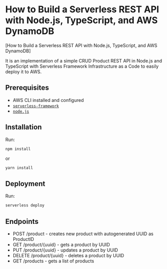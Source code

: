 # How to Build a Serverless REST API with Node.js, TypeScript, and AWS DynamoDB

[How to Build a Serverless REST API with Node.js, TypeScript, and AWS DynamoDB]

It is an implementation of a simple CRUD Product REST API in Node.js and TypeScript with Serverless Framework Infrastructure as a Code
to easily deploy it to AWS.

## Prerequisites

- AWS CLI installed and configured
- [`serverless-framework`](https://github.com/serverless/serverless)
- [`node.js`](https://nodejs.org)

## Installation

Run:

```bash
npm install
```

or

```
yarn install
```

## Deployment

Run:

```bash
serverless deploy
```

## Endpoints

- POST /product - creates new product with autogenerated UUID as ProductID
- GET /product/{uuid} - gets a product by UUID
- PUT /product/{uuid} - updates a product by UUID
- DELETE /product/{uuid} - deletes a product by UUID
- GET /products - gets a list of products